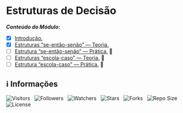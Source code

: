 <!-- Título -->
# Estruturas de Decisão

***Conteúdo do Módulo:***

* [x] [Introdução.](https://github.com/Devsgeeknerd/cla-int-est-dec-log-par-pro-com-bas)
* [x] [Estruturas “se-então-senão” — Teoria.](https://github.com/Devsgeeknerd/cla-est-ent-sen-teo-est-dec-log-par-pro-com-bas)
* [ ] [Estrutura “se-então-senão” — Prática.](https://github.com/Devsgeeknerd/cla-est-ent-sen-pra-est-dec-log-par-pro-com-bas) &#128679;
* [ ] [Estruturas “escola-caso” — Teoria.](https://github.com/Devsgeeknerd/cla-est-esc-cas-teo-est-dec-log-par-pro-com-bas) &#128679;
* [ ] [Estrutura “escola-caso” — Prática.](https://github.com/Devsgeeknerd/cla-est-esc-cas-pra-est-dec-log-par-pro-com-bas) &#128679;

<!-- Information -->
## &#8505; Informações

![Visitors](https://api.visitorbadge.io/api/visitors?path=Devsgeeknerd%2Fmod-est-dec-log-par-pro-com-bas&label=Visitantes&labelColor=%23f9e64f&countColor=%23008000&style=plastic "Total de Visitas")
&nbsp;
![Followers](https://img.shields.io/github/followers/Devsgeeknerd?style=p&label=Seguidores&labelColor=f9e64f&color=008000 "Total de Seguidores")
&nbsp;
![Watchers](https://img.shields.io/github/watchers/Devsgeeknerd/mod-est-dec-log-par-pro-com-bas?style=p&label=Observadores&labelColor=f9e64f&color=008000 "Total de Observadores")
&nbsp;
![Stars](https://img.shields.io/github/stars/Devsgeeknerd/mod-est-dec-log-par-pro-com-bas?style=p&label=Estrelas&labelColor=f9e64f&color=008000 "Total de Estrelas")
&nbsp;
![Forks](https://img.shields.io/github/forks/Devsgeeknerd/mod-est-dec-log-par-pro-com-bas?style=p&label=Bifurcações&labelColor=f9e64f&color=008000 "Total de Bifurcações")
&nbsp;
![Repo Size](https://img.shields.io/github/repo-size/Devsgeeknerd/mod-est-dec-log-par-pro-com-bas?style=p&label=Tamanho&labelColor=f9e64f&color=008000& "Tamanho do Repositório")
&nbsp;
![License](https://img.shields.io/github/license/Devsgeeknerd/mod-est-dec-log-par-pro-com-bas?style=p&label=Licença&labelColor=f9e64f&color=008000 "Licença do Repositório")

